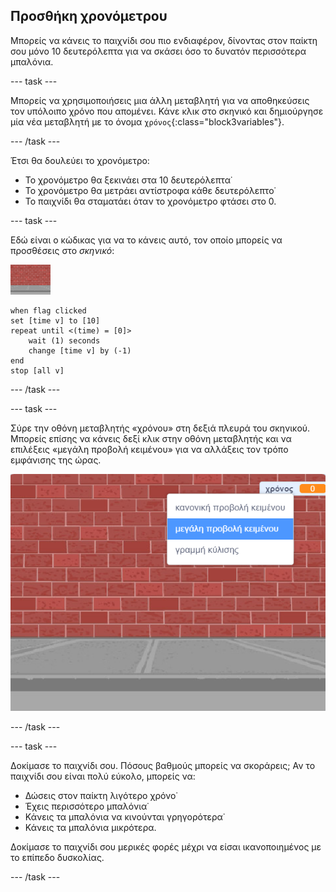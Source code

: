 ## Προσθήκη χρονόμετρου

Μπορείς να κάνεις το παιχνίδι σου πιο ενδιαφέρον, δίνοντας στον παίκτη σου μόνο 10 δευτερόλεπτα για να σκάσει όσο το δυνατόν περισσότερα μπαλόνια.

--- task ---

Μπορείς να χρησιμοποιήσεις μια άλλη μεταβλητή για να αποθηκεύσεις τον υπόλοιπο χρόνο που απομένει. Κάνε κλικ στο σκηνικό και δημιούργησε μία νέα μεταβλητή με το όνομα `χρόνος`{:class="block3variables"}.

--- /task ---

Έτσι θα δουλεύει το χρονόμετρο:

+ Το χρονόμετρο θα ξεκινάει στα 10 δευτερόλεπτα˙
+ Το χρονόμετρο θα μετράει αντίστροφα κάθε δευτερόλεπτο˙
+ Το παιχνίδι θα σταματάει όταν το χρονόμετρο φτάσει στο 0.

--- task ---

Εδώ είναι ο κώδικας για να το κάνεις αυτό, τον οποίο μπορείς να προσθέσεις στο _σκηνικό_:

![αντικείμενο μπαλόνι](images/stage-sprite.png)

```blocks3
when flag clicked
set [time v] to [10]
repeat until <(time) = [0]>
    wait (1) seconds
    change [time v] by (-1)
end
stop [all v]
```

--- /task ---

--- task ---

Σύρε την οθόνη μεταβλητής «χρόνου» στη δεξιά πλευρά του σκηνικού. Μπορείς επίσης να κάνεις δεξί κλικ στην οθόνη μεταβλητής και να επιλέξεις «μεγάλη προβολή κειμένου» για να αλλάξεις τον τρόπο εμφάνισης της ώρας.

![στιγμιότυπο οθόνης](images/balloons-readout.png)

--- /task ---

--- task ---

Δοκίμασε το παιχνίδι σου. Πόσους βαθμούς μπορείς να σκοράρεις; Αν το παιχνίδι σου είναι πολύ εύκολο, μπορείς να:

+ Δώσεις στον παίκτη λιγότερο χρόνο˙
+ Έχεις περισσότερο μπαλόνια˙
+ Κάνεις τα μπαλόνια να κινούνται γρηγορότερα˙
+ Κάνεις τα μπαλόνια μικρότερα.

Δοκίμασε το παιχνίδι σου μερικές φορές μέχρι να είσαι ικανοποιημένος με το επίπεδο δυσκολίας.

--- /task ---

